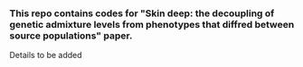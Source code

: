### This repo contains codes for "Skin deep: the decoupling of genetic admixture levels from phenotypes that diffred between source populations" paper.

Details to be added
